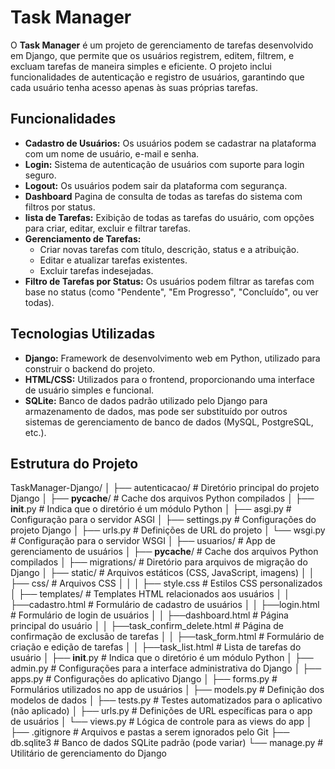 # Task Manager

O **Task Manager** é um projeto de gerenciamento de tarefas desenvolvido em Django, que permite que os usuários registrem, editem, filtrem, e excluam tarefas de maneira simples e eficiente. O projeto inclui funcionalidades de autenticação e registro de usuários, garantindo que cada usuário tenha acesso apenas às suas próprias tarefas.

## Funcionalidades

- **Cadastro de Usuários:** Os usuários podem se cadastrar na plataforma com um nome de usuário, e-mail e senha.
- **Login:** Sistema de autenticação de usuários com suporte para login seguro.
- **Logout:** Os usuários podem sair da plataforma com segurança.
- **Dashboard** Pagina de consulta de todas as tarefas do sistema com filtros por status.
- **lista de Tarefas:** Exibição de todas as tarefas do usuário, com opções para criar, editar, excluir e filtrar tarefas.
- **Gerenciamento de Tarefas:**
  - Criar novas tarefas com título, descrição, status e a atribuição.
  - Editar e atualizar tarefas existentes.
  - Excluir tarefas indesejadas.
- **Filtro de Tarefas por Status:** Os usuários podem filtrar as tarefas com base no status (como "Pendente", "Em Progresso", "Concluído", ou ver todas).

## Tecnologias Utilizadas

- **Django:** Framework de desenvolvimento web em Python, utilizado para construir o backend do projeto.
- **HTML/CSS:** Utilizados para o frontend, proporcionando uma interface de usuário simples e funcional.
- **SQLite:** Banco de dados padrão utilizado pelo Django para armazenamento de dados, mas pode ser substituído por outros sistemas de gerenciamento de banco de dados (MySQL, PostgreSQL, etc.).

## Estrutura do Projeto

TaskManager-Django/
│
├── autenticacao/              # Diretório principal do projeto Django
│   ├── __pycache__/           # Cache dos arquivos Python compilados
│   ├── __init__.py            # Indica que o diretório é um módulo Python
│   ├── asgi.py                # Configuração para o servidor ASGI
│   ├── settings.py            # Configurações do projeto Django
│   ├── urls.py                # Definições de URL do projeto
│   └── wsgi.py                # Configuração para o servidor WSGI
│
├── usuarios/                  # App de gerenciamento de usuários
│   ├── __pycache__/           # Cache dos arquivos Python compilados
│   ├── migrations/            # Diretório para arquivos de migração do Django
│   ├── static/                # Arquivos estáticos (CSS, JavaScript, imagens)
│   │   ├── css/               # Arquivos CSS
│   │   │   ├── style.css      # Estilos CSS personalizados
│   ├── templates/             # Templates HTML relacionados aos usuários
│   │   ├──cadastro.html       # Formulário de cadastro de usuários
│   │   ├──login.html          # Formulário de login de usuários
│   │   ├──dashboard.html      # Página principal do usuário
│   │   ├──task_confirm_delete.html # Página de confirmação de exclusão de tarefas
│   │   ├──task_form.html      # Formulário de criação e edição de tarefas
│   │   ├──task_list.html      # Lista de tarefas do usuário
│   ├── __init__.py            # Indica que o diretório é um módulo Python
│   ├── admin.py               # Configurações para a interface administrativa do Django
│   ├── apps.py                # Configurações do aplicativo Django
│   ├── forms.py               # Formulários utilizados no app de usuários
│   ├── models.py              # Definição dos modelos de dados
│   ├── tests.py               # Testes automatizados para o aplicativo (não aplicado)
│   ├── urls.py                # Definições de URL específicas para o app de usuários
│   └── views.py               # Lógica de controle para as views do app
│
├── .gitignore                 # Arquivos e pastas a serem ignorados pelo Git
├── db.sqlite3                 # Banco de dados SQLite padrão (pode variar)
└── manage.py                  # Utilitário de gerenciamento do Django
